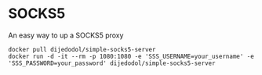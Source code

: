 # SOCKS5
An easy way to up a SOCKS5 proxy 

```
docker pull dijedodol/simple-socks5-server
docker run -d -it --rm -p 1080:1080 -e 'SSS_USERNAME=your_username' -e 'SSS_PASSWORD=your_password' dijedodol/simple-socks5-server
```
